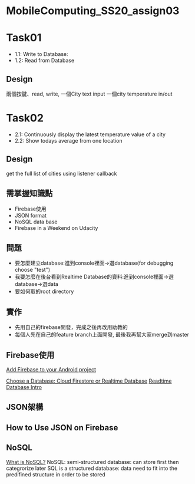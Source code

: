 # MobileComputing_SS20_assign03

# Task01
- 1.1: Write to Database:
- 1.2: Read from Database

## Design
兩個按鍵、read, write, 一個City text input 一個city temperature in/out

# Task02
- 2.1: Continuously display the latest temperature value of a city
- 2.2: Show todays average from one location

## Design
get the full list of cities
using listener callback

## 需掌握知識點
- Firebase使用
- JSON format
- NoSQL data base
- Firebase in a Weekend on Udacity

## 問題
- 要怎麼建立database:進到console裡面->選database(for debugging choose "test")
- 我要怎麼在後台看到Realtime Database的資料:進到console裡面->選database->選data
- 要如何取的root directory

## 實作
- 先用自己的firebase開發，完成之後再改用助教的
- 每個人先在自己的feature branch上面開發, 最後我再幫大家merge到master

## Firebase使用
[Add Firebase to your Android project](https://firebase.google.com/docs/android/setup)

[Choose a Database: Cloud Firestore or Realtime Database](https://firebase.google.com/docs/database/rtdb-vs-firestore#writes_and_transactions)
[Readtime Database Intro](https://firebase.google.com/products/realtime-database/?authuser=0)
## JSON架構

## How to Use JSON on Firebase

## NoSQL
[What is NoSQL?](https://www.youtube.com/watch?v=BgQFJ_UNIgw)
NoSQL: semi-structured database: can store first then categrorize later
SQL is a structured database: data need to fit into the predifined structure in order to be stored
